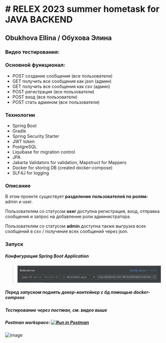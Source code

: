 # # RELEX 2023 summer hometask for JAVA BACKEND
## Obukhova Ellina / Обухова Элина

### Видео тестирования:


### Основной функционал:

- POST создание сообщения (все пользователи)
- GET получить все сообщения как json (админ)
- GET получить все сообщения как csv (админ)
- POST регистрация (все пользователи)
- POST вход (все пользователи)
- POST стать админом (все пользователи)

### Технологии
- Spring Boot
- Gradle
- Spring Security Starter
- JWT token
- PostgreSQL
- Liquibase for migration control
- JPA
- Jakarta Validators for validation, Mapstruct for Mappers
- Docker for storing DB (created docker-compose)
- SLF4J for logging

### Описание

В этом проекте существует **разделение пользователей по ролям:** admin и user.

Пользователям со статусом **user** доступна регистрация, вход, отправка сообщения и запрос на добавление роли администратора.

Пользователям со статусом **admin** доступна также выгрузка всех сообщений в csv / получение всех сообщений через json.

### Запуск
##### Конфигурация Spring Boot Application
> <img src="Pasted image 20230713125437.png">
##### Перед запуском поднять докер-контейнер с бд помощью docker-compose
##### Тестирование через постман, см. видео выше
##### Postman workspace: [![Run in Postman](https://run.pstmn.io/button.svg)](https://app.getpostman.com/run-collection/16916558-e7081c88-5d5b-4791-b109-a737318d7cc3?action=collection%2Ffork&source=rip_markdown&collection-url=entityId%3D16916558-e7081c88-5d5b-4791-b109-a737318d7cc3%26entityType%3Dcollection%26workspaceId%3D5fb6f1e9-c29c-4089-85b4-3422c977a967)
![image](https://github.com/WriteWrote/RELEX2023_omework/assets/45429218/b9e322dd-d2e1-4a32-80e8-d45ffd3782ba)

